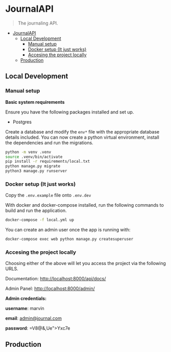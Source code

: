# JournalAPI
> The journaling API.

- [JournalAPI](#journalapi)
  - [Local Development](#local-development)
    - [Manual setup](#manual-setup)
    - [Docker setup (It just works)](#docker-setup-it-just-works)
    - [Accesing the project locally](#accesing-the-project-locally)
  - [Production](#production)

## Local Development

### Manual setup

**Basic system requirements**

Ensure you have the following packages installed and set up.

 - Postgres
 
Create a database and modify the `env*` file with the appropriate database details included. 
You can now create a python virtual environment, install the dependencies and run the migrations.


```bash
python -m venv .venv
source .venv/bin/activate
pip install -r requirements/local.txt
python manage.py migrate
python3 manage.py runserver
```

### Docker setup (It just works)

Copy the `.env.example` file onto `.env.dev`

With docker and docker-compose installed, run the following commands to build and run the application.

```bash
docker-compose -f local.yml up
```

You can create an admin user once the app is running with:

```bash
docker-compose exec web python manage.py createsuperuser
```

### Accesing the project locally

Choosing either of the above will let you access the project via the following URLS.

Documentation: [http://localhost:8000/api/docs/](http://localhost:8000/api/docs/)

Admin Panel: [http://localhost:8000/admin/](http://localhost:8000/admin/)


**Admin credentials:**

**username**: marvin

**email**: admin@journal.com

**password**: =V8@&,Ue">Yxc7e

## Production 